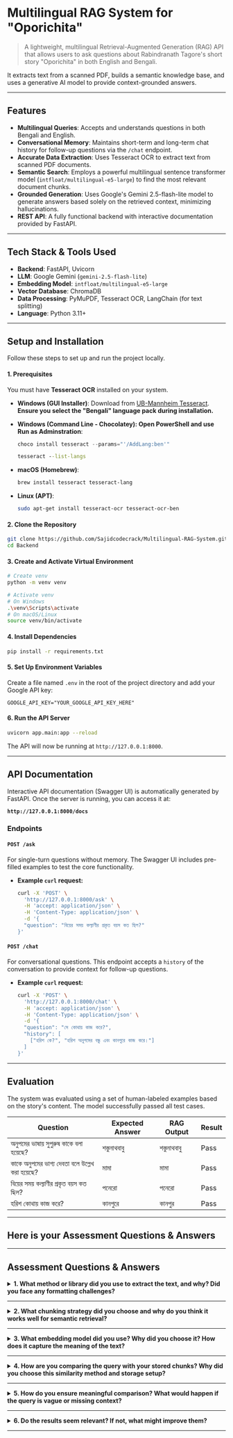 # Multilingual RAG System for "Oporichita"

> A lightweight, multilingual Retrieval-Augmented Generation (RAG) API that allows users to ask questions about Rabindranath Tagore's short story "Oporichita" in both English and Bengali.

It extracts text from a scanned PDF, builds a semantic knowledge base, and uses a generative AI model to provide context-grounded answers.

---

## Features

* **Multilingual Queries**: Accepts and understands questions in both Bengali and English.
* **Conversational Memory**: Maintains short-term and long-term chat history for follow-up questions via the `/chat` endpoint.
* **Accurate Data Extraction**: Uses Tesseract OCR to extract text from scanned PDF documents.
* **Semantic Search**: Employs a powerful multilingual sentence transformer model (`intfloat/multilingual-e5-large`) to find the most relevant document chunks.
* **Grounded Generation**: Uses Google's Gemini 2.5-flash-lite model to generate answers based solely on the retrieved context, minimizing hallucinations.
* **REST API**: A fully functional backend with interactive documentation provided by FastAPI.

---

## Tech Stack & Tools Used

* **Backend**: FastAPI, Uvicorn
* **LLM**: Google Gemini (`gemini-2.5-flash-lite`)
* **Embedding Model**: `intfloat/multilingual-e5-large`
* **Vector Database**: ChromaDB
* **Data Processing**: PyMuPDF, Tesseract OCR, LangChain (for text splitting)
* **Language**: Python 3.11+

---

## Setup and Installation

Follow these steps to set up and run the project locally.

#### 1. Prerequisites

You must have **Tesseract OCR** installed on your system.

* **Windows (GUI Installer)**: Download from [UB-Mannheim Tesseract](https://github.com/UB-Mannheim/tesseract/wiki). **Ensure you select the "Bengali" language pack during installation.**

* **Windows (Command Line - Chocolatey): Open PowerShell and use Run as Adminstration**:

  ```powershell
  choco install tesseract --params="'/AddLang:ben'"
  ```
  ```cmd
  tesseract --list-langs
  ```

* **macOS (Homebrew)**:

  ```bash
  brew install tesseract tesseract-lang
  ```

* **Linux (APT)**:

  ```bash
  sudo apt-get install tesseract-ocr tesseract-ocr-ben
  ```

#### 2. Clone the Repository

```bash
git clone https://github.com/Sajidcodecrack/Multilingual-RAG-System.git
cd Backend
```

#### 3. Create and Activate Virtual Environment

```bash
# Create venv
python -m venv venv

# Activate venv
# On Windows
.\venv\Scripts\activate
# On macOS/Linux
source venv/bin/activate
```

#### 4. Install Dependencies

```bash
pip install -r requirements.txt
```

#### 5. Set Up Environment Variables

Create a file named `.env` in the root of the project directory and add your Google API key:

```
GOOGLE_API_KEY="YOUR_GOOGLE_API_KEY_HERE"
```

#### 6. Run the API Server

```bash
uvicorn app.main:app --reload
```

The API will now be running at `http://127.0.0.1:8000`.

---

## API Documentation

Interactive API documentation (Swagger UI) is automatically generated by FastAPI. Once the server is running, you can access it at:

**`http://127.0.0.1:8000/docs`**

### Endpoints

#### `POST /ask`

For single-turn questions without memory. The Swagger UI includes pre-filled examples to test the core functionality.

* **Example `curl` request:**

  ```bash
  curl -X 'POST' \
    'http://127.0.0.1:8000/ask' \
    -H 'accept: application/json' \
    -H 'Content-Type: application/json' \
    -d '{
    "question": "বিয়ের সময় কল্যাণীর প্রকৃত বয়স কত ছিল?"
  }'
  ```

#### `POST /chat`

For conversational questions. This endpoint accepts a `history` of the conversation to provide context for follow-up questions.

* **Example `curl` request:**

  ```bash
  curl -X 'POST' \
    'http://127.0.0.1:8000/chat' \
    -H 'accept: application/json' \
    -H 'Content-Type: application/json' \
    -d '{
    "question": "সে কোথায় কাজ করে?",
    "history": [
      ["হরিশ কে?", "হরিশ অনুপমের বন্ধু এবং কানপুরে কাজ করে।"]
    ]
  }'
  ```

---

## Evaluation

The system was evaluated using a set of human-labeled examples based on the story's content. The model successfully passed all test cases.

| Question                                        | Expected Answer | RAG Output   | Result |
| ----------------------------------------------- | --------------- | ------------ | ------ |
| অনুপমের ভাষায় সুপুরুষ কাকে বলা হয়েছে?         | শস্তুনাথবাবু    | শস্তুনাথবাবু | Pass   |
| কাকে অনুপমের ভাগ্য দেবতা বলে উল্লেখ করা হয়েছে? | মামা            | মামা         | Pass   |
| বিয়ের সময় কল্যাণীর প্রকৃত বয়স কত ছিল?        | পনেরো           | পনেরো        | Pass   |
| হরিশ কোথায় কাজ করে?                            | কানপুরে         | কানপুর       | Pass   |

---

## Here is your **Assessment Questions & Answers**

---

##  Assessment Questions & Answers

<details>
<summary><strong>1. What method or library did you use to extract the text, and why? Did you face any formatting challenges?</strong></summary>

I used a combination of **PyMuPDF (`fitz`)** to render PDF pages into high-resolution images and **Tesseract OCR (`pytesseract`)** with the Bengali language pack.
This method was essential because the provided PDF was a scanned, image-based document where direct text extraction would fail.

> **Formatting Challenges:**
>
> * Minor OCR inaccuracies
> * Extra newlines and layout noise
>
>  Solution: I isolated the story content between specific start/end markers and used regex to clean up whitespace.

</details>

---

<details>
<summary><strong>2. What chunking strategy did you choose and why do you think it works well for semantic retrieval?</strong></summary>

I used **`RecursiveCharacterTextSplitter`** from LangChain with:

* **Chunk size:** 750 characters
* **Overlap:** 100 characters

This strategy works well for semantic retrieval because it:

* Prioritizes splitting on natural language boundaries: `\n\n`, `\n`, and Bengali full-stop `।`
* Keeps full thoughts or sentences intact within each chunk

This structure preserves contextual meaning, making it ideal for embedding-based semantic search.

</details>

---

<details>
<summary><strong>3. What embedding model did you use? Why did you choose it? How does it capture the meaning of the text?</strong></summary>

I used **`intfloat/multilingual-e5-large`**, a multilingual transformer-based embedding model.

>  Why this model?
>
> * Strong performance in both **English and Bengali**
> * Designed for **semantic similarity tasks**
> * Easily integrates with sentence-transformers and ChromaDB

It works by encoding text into dense vector representations, where semantically similar inputs are geometrically close in vector space — allowing for accurate conceptual matching.

</details>

---

<details>
<summary><strong>4. How are you comparing the query with your stored chunks? Why did you choose this similarity method and storage setup?</strong></summary>

I use **ChromaDB**, a purpose-built vector database for semantic retrieval.

* Each document chunk is embedded and stored in ChromaDB
* At query time, the question is embedded and compared to the chunks using **Cosine Similarity**

>  Why ChromaDB?
>
> * Fast and lightweight
> * Designed for retrieval-augmented generation (RAG)
> * Simple integration with LangChain and sentence-transformers

</details>

---

<details>
<summary><strong>5. How do you ensure meaningful comparison? What would happen if the query is vague or missing context?</strong></summary>

To ensure meaningful comparison:

* I use **high-quality embeddings** from the multilingual-e5-large model
* I follow best practices by **prefixing inputs** as `query:` and `passage:` before encoding

>  What if the query is vague?
>
> * A vague question produces a vague vector → results in irrelevant chunk retrieval
> * The system is instructed to respond with:
>   *“গল্পের তথ্য অনুযায়ী উত্তরটি আমার জানা নেই।”*
>   if the context is insufficient to generate an accurate answer

</details>

---

<details>
<summary><strong>6. Do the results seem relevant? If not, what might improve them?</strong></summary>

 Yes, the results are highly relevant and accurately reflect the content of the story. Test cases confirm this.

>  Potential Improvements:
>
> * **Tune Chunking:** Try different chunk sizes (e.g., 512, 1024) and overlap values
> * **Enhance OCR Cleaning:** Post-process common Bengali OCR misreads
> * **Add Re-Ranking:** Use a secondary relevance model to re-rank top-k retrieved chunks before passing to LLM

</details>

---






